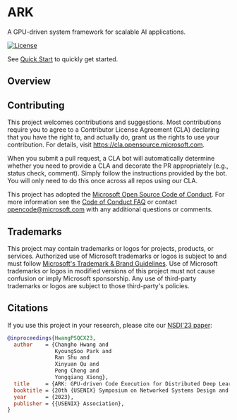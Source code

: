 # ARK

A GPU-driven system framework for scalable AI applications.

[![License](https://img.shields.io/github/license/microsoft/ark.svg)](LICENSE)

See [Quick Start](docs/quickstart.md) to quickly get started.

## Overview



## Contributing

This project welcomes contributions and suggestions.  Most contributions require you to agree to a
Contributor License Agreement (CLA) declaring that you have the right to, and actually do, grant us
the rights to use your contribution. For details, visit https://cla.opensource.microsoft.com.

When you submit a pull request, a CLA bot will automatically determine whether you need to provide
a CLA and decorate the PR appropriately (e.g., status check, comment). Simply follow the instructions
provided by the bot. You will only need to do this once across all repos using our CLA.

This project has adopted the [Microsoft Open Source Code of Conduct](https://opensource.microsoft.com/codeofconduct/).
For more information see the [Code of Conduct FAQ](https://opensource.microsoft.com/codeofconduct/faq/) or
contact [opencode@microsoft.com](mailto:opencode@microsoft.com) with any additional questions or comments.

## Trademarks

This project may contain trademarks or logos for projects, products, or services. Authorized use of Microsoft 
trademarks or logos is subject to and must follow 
[Microsoft's Trademark & Brand Guidelines](https://www.microsoft.com/en-us/legal/intellectualproperty/trademarks/usage/general).
Use of Microsoft trademarks or logos in modified versions of this project must not cause confusion or imply Microsoft sponsorship.
Any use of third-party trademarks or logos are subject to those third-party's policies.

## Citations

If you use this project in your research, please cite our [NSDI'23 paper]:

```bibtex
@inproceedings{HwangPSQCX23,
  author    = {Changho Hwang and
               KyoungSoo Park and
               Ran Shu and
               Xinyuan Qu and
               Peng Cheng and
               Yongqiang Xiong},
  title     = {ARK: GPU-driven Code Execution for Distributed Deep Learning},
  booktitle = {20th {USENIX} Symposium on Networked Systems Design and Implementation ({NSDI} 23)},
  year      = {2023},
  publisher = {{USENIX} Association},
}
```

[NSDI'23 paper]: https://www.usenix.org/conference/nsdi23/presentation/hwang
